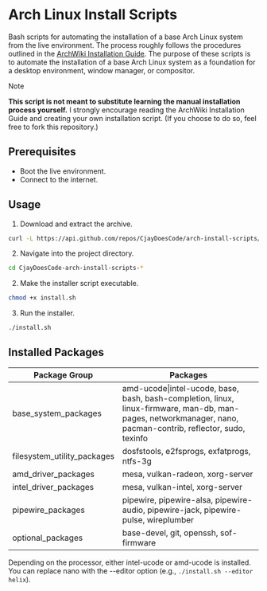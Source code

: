 # Arch Linux Install Scripts

Bash scripts for automating the installation of a base Arch Linux system from the live environment.
The process roughly follows the procedures outlined in the [ArchWiki Installation Guide](https://wiki.archlinux.org/title/Installation_guide).
The purpose of these scripts is to automate the installation of a base Arch Linux system as a foundation for a desktop environment, window manager, or compositor.

> [!NOTE]
> **This script is not meant to substitute learning the manual installation process yourself.**
> I strongly encourage reading the ArchWiki Installation Guide and creating your own installation script.
> (If you choose to do so, feel free to fork this repository.)

## Prerequisites

- Boot the live environment.
- Connect to the internet.

## Usage

1. Download and extract the archive.
```bash
curl -L https://api.github.com/repos/CjayDoesCode/arch-install-scripts/tarball/main | tar -xz
```

2. Navigate into the project directory.
```bash
cd CjayDoesCode-arch-install-scripts-*
```

2. Make the installer script executable.
```bash
chmod +x install.sh
```

3. Run the installer.
```bash
./install.sh
```

## Installed Packages

| Package Group               | Packages                                                                                                                                                      |
| --------------------------- | ------------------------------------------------------------------------------------------------------------------------------------------------------------- |
| base_system_packages        | amd-ucode\|intel-ucode, base, bash, bash-completion, linux, linux-firmware, man-db, man-pages, networkmanager, nano, pacman-contrib, reflector, sudo, texinfo |
| filesystem_utility_packages | dosfstools, e2fsprogs, exfatprogs, ntfs-3g                                                                                                                    |
| amd_driver_packages         | mesa, vulkan-radeon, xorg-server                                                                                                                              |
| intel_driver_packages       | mesa, vulkan-intel, xorg-server                                                                                                                               |
| pipewire_packages           | pipewire, pipewire-alsa, pipewire-audio, pipewire-jack, pipewire-pulse, wireplumber                                                                           |
| optional_packages           | base-devel, git, openssh, sof-firmware                                                                                                                        |

Depending on the processor, either intel-ucode or amd-ucode is installed.<br/>
You can replace nano with the --editor option (e.g., `./install.sh --editor helix`).
